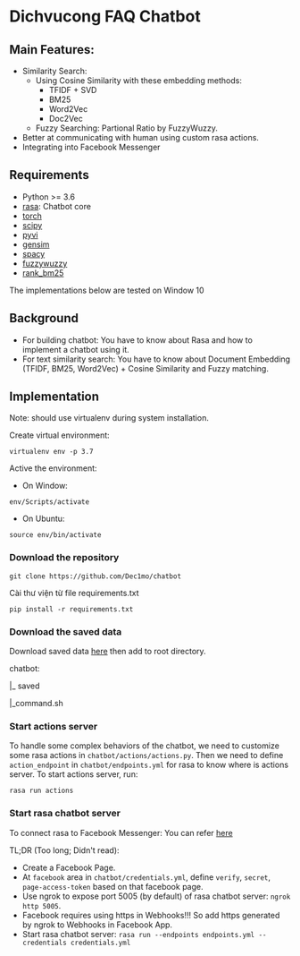 # Dichvucong FAQ Chatbot
## Main Features:
- Similarity Search: 
    - Using Cosine Similarity with these embedding methods:
        - TFIDF + SVD
        - BM25
        - Word2Vec
        - Doc2Vec
    - Fuzzy Searching: Partional Ratio by FuzzyWuzzy.
- Better at communicating with human using custom rasa actions.
- Integrating into Facebook Messenger

## Requirements
- Python >= 3.6
- [rasa](https://rasa.com/): Chatbot core
- [torch](https://pytorch.org/)
- [scipy](https://www.scipy.org/)
- [pyvi](https://pypi.org/project/pyvi/)
- [gensim](https://pypi.org/project/gensim/)
- [spacy](https://spacy.io/)
- [fuzzywuzzy](https://pypi.org/project/fuzzywuzzy/)
- [rank_bm25](https://pypi.org/project/rank-bm25/)

The implementations below are tested on Window 10

## Background
- For building chatbot: You have to know about Rasa and how to implement a chatbot using it.
- For text similarity search: You have to know about Document Embedding (TFIDF, BM25, Word2Vec) + Cosine Similarity and Fuzzy matching.

## Implementation
Note: should use virtualenv during system installation.

Create virtual environment:
```
virtualenv env -p 3.7
```
Active the environment:

- On Window:
```
env/Scripts/activate
```
- On Ubuntu:
```
source env/bin/activate
```

### Download the repository
```
git clone https://github.com/Dec1mo/chatbot
```

Cài thư viện từ file requirements.txt

`pip install -r requirements.txt`

### Download the saved data
Download saved data [here](https://drive.google.com/drive/folders/1RSnk23lL2vQhV4-qIh2IeCHkYXdBWWKl?usp=sharing) then add to root directory.

chatbot:

|_ saved

|_command.sh

### Start actions server
To handle some complex behaviors of the chatbot, we need to customize some rasa actions in ```chatbot/actions/actions.py```. Then we need to define ```action_endpoint``` in ```chatbot/endpoints.yml``` for rasa to know where is actions server. To start actions server, run:

```rasa run actions```

### Start rasa chatbot server
To connect rasa to Facebook Messenger: You can refer [here](https://www.miai.vn/2020/03/23/rasa-series-5-ket-noi-rasa-voi-facebook-messenger-phan-1-2/)

TL;DR (Too long; Didn't read): 
- Create a Facebook Page.
- At ```facebook``` area in ```chatbot/credentials.yml```, define ```verify```, ```secret```, ```page-access-token``` based on that facebook page.
- Use ngrok to expose port 5005 (by default) of rasa chatbot server: ```ngrok http 5005```.
- Facebook requires using https in Webhooks!!! So add https generated by ngrok to Webhooks in Facebook App.
- Start rasa chatbot server: ```rasa run --endpoints endpoints.yml --credentials credentials.yml```



